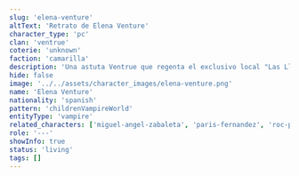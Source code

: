 ```yaml
---
slug: 'elena-venture'
altText: 'Retrato de Elena Venture'
character_type: 'pc'
clan: 'ventrue'
coterie: 'unknown'
faction: 'camarilla'
description: 'Una astuta Ventrue que regenta el exclusivo local "Las Llaves de la Diagonal". Su presencia comandante y habilidad para los negocios la han posicionado como una figura respetada tanto entre mortales como inmortales. Maneja las situaciones diplomáticas con elegancia y astucia.'
hide: false
image: '../../assets/character_images/elena-venture.png'
name: 'Elena Venture'
nationality: 'spanish'
pattern: 'childrenVampireWorld'
entityType: 'vampire'
related_characters: ['miguel-angel-zabaleta', 'paris-fernandez', 'roc-puyol', 'ezequiel-medina']
role: '---'
showInfo: true
status: 'living'
tags: []
---
```

